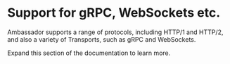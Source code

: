 # Support for gRPC, WebSockets etc.

Ambassador supports a range of protocols, including HTTP/1 and HTTP/2, and also a variety of Transports, such as gRPC and WebSockets.

Expand this section of the documentation to learn more.
